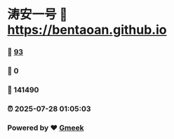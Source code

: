# 涛安一号 :link: https://bentaoan.github.io 
### :page_facing_up: [93](https://bentaoan.github.io/tag.html) 
### :speech_balloon: 0 
### :hibiscus: 141490 
### :alarm_clock: 2025-07-28 01:05:03 
### Powered by :heart: [Gmeek](https://github.com/Meekdai/Gmeek)
